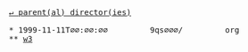 <pre>
  <a href="../../../../">&#x21b5; parent(al) director(ies)</a>
  
  * 1999-11-11T∅∅:∅∅:∅∅&#x0009;&#x0009;9qs∅∅∅/&#x0009;&#x0009;org
  ** <a href="w3">w3</a>
</pre>
